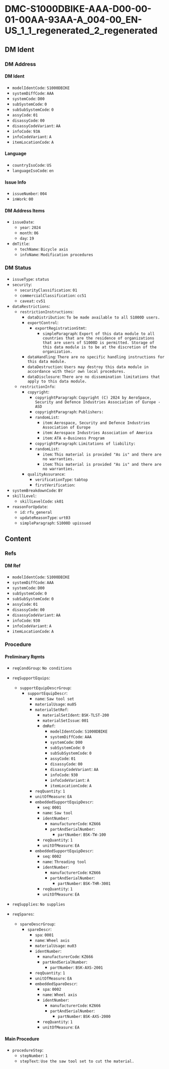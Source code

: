 # DMC-S1000DBIKE-AAA-D00-00-01-00AA-93AA-A_004-00_EN-US_1_1_regenerated_2_regenerated

## DM Ident

### DM Address

#### DM Ident

*   `modelIdentCode`: `S1000DBIKE`
*   `systemDiffCode`: `AAA`
*   `systemCode`: `D00`
*   `subSystemCode`: `0`
*   `subSubSystemCode`: `0`
*   `assyCode`: `01`
*   `disassyCode`: `00`
*   `disassyCodeVariant`: `AA`
*   `infoCode`: `93A`
*   `infoCodeVariant`: `A`
*   `itemLocationCode`: `A`

#### Language

*   `countryIsoCode`: `US`
*   `languageIsoCode`: `en`

#### Issue Info

*   `issueNumber`: `004`
*   `inWork`: `00`

#### DM Address Items

*   `issueDate`:
    *   `year`: `2024`
    *   `month`: `06`
    *   `day`: `19`
*   `dmTitle`:
    *   `techName`: `Bicycle axis`
    *   `infoName`: `Modification procedures`

### DM Status

*   `issueType`: `status`
*   `security`:
    *   `securityClassification`: `01`
    *   `commercialClassification`: `cc51`
    *   `caveat`: `cv51`
*   `dataRestrictions`:
    *   `restrictionInstructions`:
        *   `dataDistribution`: `To be made available to all S1000D users.`
        *   `exportControl`:
            *   `exportRegistrationStmt`:
                *   `simpleParagraph`: `Export of this data module to all countries that are the residence of organizations that are users of S1000D is permitted. Storage of this data module is to be at the discretion of the organization.`
        *   `dataHandling`: `There are no specific handling instructions for this data module.`
        *   `dataDestruction`: `Users may destroy this data module in accordance with their own local procedures.`
        *   `dataDisclosure`: `There are no dissemination limitations that apply to this data module.`
    *   `restrictionInfo`:
        *   `copyright`:
            *   `copyrightParagraph`: `Copyright (C) 2024 by AeroSpace, Security and Defence Industries Association of Europe - ASD`
            *   `copyrightParagraph`: `Publishers:`
            *   `randomList`:
                *   `item`: `Aerospace, Security and Defence Industries Association of Europe`
                *   `item`: `Aerospace Industries Association of America`
                *   `item`: `ATA e-Business Program`
            *   `copyrightParagraph`: `Limitations of liability:`
            *   `randomList`:
                *   `item`: `This material is provided "As is" and there are no warranties.`
                *   `item`: `This material is provided "As is" and there are no warranties.`
        *   `qualityAssurance`:
            *   `verificationType`: `tabtop`
            *   `firstVerification`: 
*   `systemBreakdownCode`: `BY`
*   `skillLevel`:
    *   `skillLevelCode`: `sk01`
*   `reasonForUpdate`:
    *   `id`: `rfu_general`
    *   `updateReasonType`: `urt03`
    *   `simpleParagraph`: `S1000D upissued`

## Content

### Refs

#### DM Ref

*   `modelIdentCode`: `S1000DBIKE`
*   `systemDiffCode`: `AAA`
*   `systemCode`: `D00`
*   `subSystemCode`: `0`
*   `subSubSystemCode`: `0`
*   `assyCode`: `01`
*   `disassyCode`: `00`
*   `disassyCodeVariant`: `AA`
*   `infoCode`: `930`
*   `infoCodeVariant`: `A`
*   `itemLocationCode`: `A`

### Procedure

#### Preliminary Rqmts

*   `reqCondGroup`: `No conditions`

*   `reqSupportEquips`:
    *   `supportEquipDescrGroup`:
        *   `supportEquipDescr`:
            *   `name`: `Saw tool set`
            *   `materialUsage`: `mu05`
            *   `materialSetRef`:
                *   `materialSetIdent`: `BSK-TLST-200`
                *   `materialSetIssue`: `001`
                *   `dmRef`:
                    *   `modelIdentCode`: `S1000DBIKE`
                    *   `systemDiffCode`: `AAA`
                    *   `systemCode`: `D00`
                    *   `subSystemCode`: `0`
                    *   `subSubSystemCode`: `0`
                    *   `assyCode`: `01`
                    *   `disassyCode`: `00`
                    *   `disassyCodeVariant`: `AA`
                    *   `infoCode`: `930`
                    *   `infoCodeVariant`: `A`
                    *   `itemLocationCode`: `A`
            *   `reqQuantity`: `1`
            *   `unitOfMeasure`: `EA`
            *   `embeddedSupportEquipDescr`:
                *   `seq`: `0001`
                *   `name`: `Saw tool`
                *   `identNumber`:
                    *   `manufacturerCode`: `KZ666`
                    *   `partAndSerialNumber`:
                        *   `partNumber`: `BSK-TW-100`
                *   `reqQuantity`: `1`
                *   `unitOfMeasure`: `EA`
            *   `embeddedSupportEquipDescr`:
                *   `seq`: `0002`
                *   `name`: `Threading tool`
                *   `identNumber`:
                    *   `manufacturerCode`: `KZ666`
                    *   `partAndSerialNumber`:
                        *   `partNumber`: `BSK-THR-3001`
                *   `reqQuantity`: `1`
                *   `unitOfMeasure`: `EA`

*   `reqSupplies`: `No supplies`

*   `reqSpares`:
    *   `spareDescrGroup`:
        *   `spareDescr`:
            *   `spa`: `0001`
            *   `name`: `Wheel axis`
            *   `materialUsage`: `mu03`
            *   `identNumber`:
                *   `manufacturerCode`: `KZ666`
                *   `partAndSerialNumber`:
                    *   `partNumber`: `BSK-AXS-2001`
            *   `reqQuantity`: `1`
            *   `unitOfMeasure`: `EA`
            *   `embeddedSpareDescr`:
                *   `spa`: `0002`
                *   `name`: `Wheel axis`
                *   `identNumber`:
                    *   `manufacturerCode`: `KZ666`
                    *   `partAndSerialNumber`:
                        *   `partNumber`: `BSK-AXS-2000`
                *   `reqQuantity`: `1`
                *   `unitOfMeasure`: `EA`

#### Main Procedure

*   `procedureStep`:
    *   `stepNumber`: `1`
    *   `stepText`: `Use the saw tool set to cut the material.`